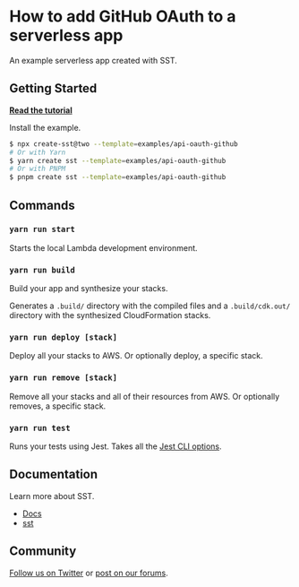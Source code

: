# How to add GitHub OAuth to a serverless app

An example serverless app created with SST.

## Getting Started

[**Read the tutorial**](https://sst.dev/examples/how-to-add-github-login-to-your-cognito-user-pool.html)

Install the example.

```bash
$ npx create-sst@two --template=examples/api-oauth-github
# Or with Yarn
$ yarn create sst --template=examples/api-oauth-github
# Or with PNPM
$ pnpm create sst --template=examples/api-oauth-github
```

## Commands

### `yarn run start`

Starts the local Lambda development environment.

### `yarn run build`

Build your app and synthesize your stacks.

Generates a `.build/` directory with the compiled files and a `.build/cdk.out/` directory with the synthesized CloudFormation stacks.

### `yarn run deploy [stack]`

Deploy all your stacks to AWS. Or optionally deploy, a specific stack.

### `yarn run remove [stack]`

Remove all your stacks and all of their resources from AWS. Or optionally removes, a specific stack.

### `yarn run test`

Runs your tests using Jest. Takes all the [Jest CLI options](https://jestjs.io/docs/en/cli).

## Documentation

Learn more about SST.

- [Docs](https://docs.sst.dev)
- [sst](https://docs.sst.dev/packages/sst)

## Community

[Follow us on Twitter](https://twitter.com/sst_dev) or [post on our forums](https://discourse.sst.dev).
